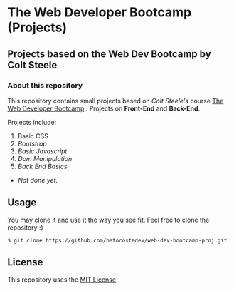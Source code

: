 # The Web Developer Bootcamp (Projects)
## Projects based on the Web Dev Bootcamp by Colt Steele

### About this repository
This repository contains small projects based on *Colt Steele's* course [The Web Developer Bootcamp](https://www.udemy.com/the-web-developer-bootcamp/) .
Projects on **Front-End** and **Back-End**.

Projects include:
1. Basic CSS
2. *Bootstrap*
3. *Basic Javascript*
4. *Dom Manipulation*
5. *Back End Basics*
* *Not done yet.*

## Usage
You may clone it and use it the way you see fit. Feel free to clone the repository :)

```
$ git clone https://github.com/betocostadev/web-dev-bootcamp-proj.git
```

## License
This repository uses the [MIT License](https://choosealicense.com/licenses/mit/)

